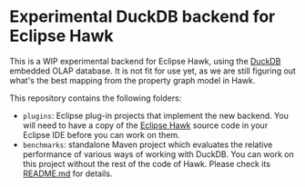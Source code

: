 # Experimental DuckDB backend for Eclipse Hawk

This is a WIP experimental backend for Eclipse Hawk, using the [DuckDB](https://www.eclipse.org/hawk/) embedded OLAP database.
It is not fit for use yet, as we are still figuring out what's the best mapping from the property graph model in Hawk.

This repository contains the following folders:

* `plugins`: Eclipse plug-in projects that implement the new backend. You will need to have a copy of the [Eclipse Hawk](https://www.eclipse.org/hawk/developers/run-from-source/) source code in your Eclipse IDE before you can work on them.
* `benchmarks`: standalone Maven project which evaluates the relative performance of various ways of working with DuckDB. You can work on this project without the rest of the code of Hawk. Please check its [README.md](benchmarks/README.md) for details.
